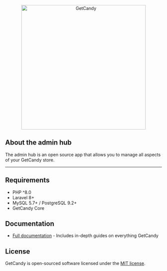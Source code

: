 <p align="center"><a href="https://lunarphp.io/" target="_blank"><img src="https://lunarphp.io/lunar_logo.svg" width="400" alt="GetCandy"></a></p>

## About the admin hub

The admin hub is an open source app that allows you to manage all aspects of your GetCandy store.

---

## Requirements
- PHP ^8.0
- Laravel 8+
- MySQL 5.7+ / PostgreSQL 9.2+
- GetCandy Core

## Documentation

- [Full documentation](https://docs.lunarphp.io/) - Includes in-depth guides on everything GetCandy

## License

GetCandy is open-sourced software licensed under the [MIT license](https://opensource.org/licenses/MIT).
